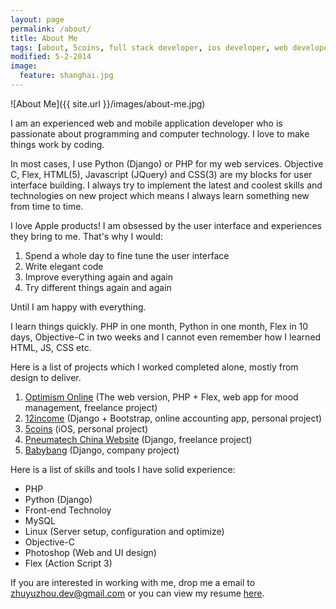 ```yaml
---
layout: page
permalink: /about/
title: About Me
tags: [about, 5coins, full stack developer, ios developer, web developer, django developer]
modified: 5-2-2014
image:
  feature: shanghai.jpg
---
```


![About Me]({{ site.url }}/images/about-me.jpg)

I am an experienced web and mobile application developer who is passionate about programming and computer technology. I love to make things work by coding.

In most cases, I use Python (Django) or PHP for my web services. Objective C, Flex, HTML(5), Javascript (JQuery) and CSS(3) are my blocks for user interface building. I always try to implement the latest and coolest skills and technologies on new project which means I always learn something new from time to time.

I love Apple products! I am obsessed by the user interface and experiences they bring to me. That's why I would:

1. Spend a whole day to fine tune the user interface
2. Write elegant code
3. Improve everything again and again
4. Try different things again and again

Until I am happy with everything.

I learn things quickly. PHP in one month, Python in one month, Flex in 10 days, Objective-C in two weeks and I cannot even remember how I learned HTML, JS, CSS etc.

Here is a list of projects which I worked completed alone, mostly from design to deliver.

1. [Optimism Online][ref-link-1] (The web version, PHP + Flex, web app for mood management, freelance project)
2. [12income][ref-link-2] (Django + Bootstrap, online accounting app, personal project)
3. [5coins][ref-link-3] (iOS, personal project)
4. [Pneumatech China Website][ref-link-4] (Django, freelance project)
5. [Babybang][ref-link-5] (Django, company project)

Here is a list of skills and tools I have solid experience:

- PHP
- Python (Django)
- Front-end Technoloy
- MySQL
- Linux (Server setup, configuration and optimize)
- Objective-C
- Photoshop (Web and UI design)
- Flex (Action Script 3)

If you are interested in working with me, drop me a email to [zhuyuzhou.dev@gmail.com][email-link] or you can view my resume [here][resume-link].

[ref-link-1]: http://www.findingoptimism.com/
[ref-link-2]: http://12income.com/
[ref-link-3]: http://5coins.cmsight.com/
[ref-link-4]: http://www.pneumatech.com.cn/
[ref-link-5]: http://www.babybang.com/
[email-link]: mailto:zhuyuzhou.dev@gmail.com
[resume-link]: /resume/